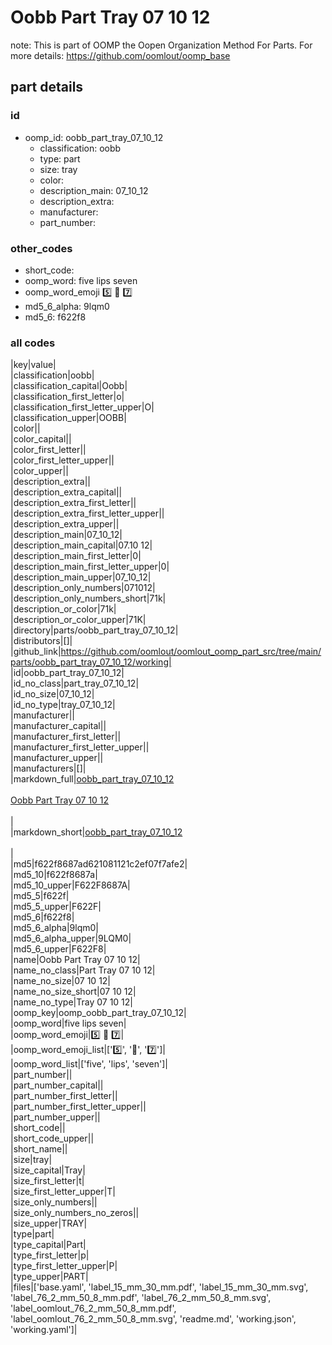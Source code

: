 # Oobb Part Tray 07 10 12  

note: This is part of OOMP the Oopen Organization Method For Parts. For more details: https://github.com/oomlout/oomp_base

##  part details





### id
* oomp_id: oobb_part_tray_07_10_12
  * classification: oobb
  * type: part
  * size: tray
  * color: 
  * description_main: 07_10_12
  * description_extra: 
  * manufacturer: 
  * part_number: 

### other_codes
* short_code: 
* oomp_word: five lips seven
* oomp_word_emoji :five: :lips: :seven:
* md5_6_alpha: 9lqm0
* md5_6: f622f8

### all codes 
|key|value|  
|classification|oobb|  
|classification_capital|Oobb|  
|classification_first_letter|o|  
|classification_first_letter_upper|O|  
|classification_upper|OOBB|  
|color||  
|color_capital||  
|color_first_letter||  
|color_first_letter_upper||  
|color_upper||  
|description_extra||  
|description_extra_capital||  
|description_extra_first_letter||  
|description_extra_first_letter_upper||  
|description_extra_upper||  
|description_main|07_10_12|  
|description_main_capital|07.10 12|  
|description_main_first_letter|0|  
|description_main_first_letter_upper|0|  
|description_main_upper|07_10_12|  
|description_only_numbers|071012|  
|description_only_numbers_short|71k|  
|description_or_color|71k|  
|description_or_color_upper|71K|  
|directory|parts/oobb_part_tray_07_10_12|  
|distributors|[]|  
|github_link|https://github.com/oomlout/oomlout_oomp_part_src/tree/main/parts/oobb_part_tray_07_10_12/working|  
|id|oobb_part_tray_07_10_12|  
|id_no_class|part_tray_07_10_12|  
|id_no_size|07_10_12|  
|id_no_type|tray_07_10_12|  
|manufacturer||  
|manufacturer_capital||  
|manufacturer_first_letter||  
|manufacturer_first_letter_upper||  
|manufacturer_upper||  
|manufacturers|[]|  
|markdown_full|[oobb_part_tray_07_10_12](https://github.com/oomlout/oomlout_oomp_part_src/tree/main/parts/oobb_part_tray_07_10_12/working)<br>[](https://github.com/oomlout/oomlout_oomp_part_src/tree/main/parts/oobb_part_tray_07_10_12/working)<br>[Oobb Part Tray 07 10 12](https://github.com/oomlout/oomlout_oomp_part_src/tree/main/parts/oobb_part_tray_07_10_12/working)<br><br>|  
|markdown_short|[oobb_part_tray_07_10_12](https://github.com/oomlout/oomlout_oomp_part_src/tree/main/parts/oobb_part_tray_07_10_12/working)<br><br>|  
|md5|f622f8687ad621081121c2ef07f7afe2|  
|md5_10|f622f8687a|  
|md5_10_upper|F622F8687A|  
|md5_5|f622f|  
|md5_5_upper|F622F|  
|md5_6|f622f8|  
|md5_6_alpha|9lqm0|  
|md5_6_alpha_upper|9LQM0|  
|md5_6_upper|F622F8|  
|name|Oobb Part Tray 07 10 12|  
|name_no_class|Part Tray 07 10 12|  
|name_no_size|07 10 12|  
|name_no_size_short|07 10 12|  
|name_no_type|Tray 07 10 12|  
|oomp_key|oomp_oobb_part_tray_07_10_12|  
|oomp_word|five lips seven|  
|oomp_word_emoji|:five: :lips: :seven:|  
|oomp_word_emoji_list|[':five:', ':lips:', ':seven:']|  
|oomp_word_list|['five', 'lips', 'seven']|  
|part_number||  
|part_number_capital||  
|part_number_first_letter||  
|part_number_first_letter_upper||  
|part_number_upper||  
|short_code||  
|short_code_upper||  
|short_name||  
|size|tray|  
|size_capital|Tray|  
|size_first_letter|t|  
|size_first_letter_upper|T|  
|size_only_numbers||  
|size_only_numbers_no_zeros||  
|size_upper|TRAY|  
|type|part|  
|type_capital|Part|  
|type_first_letter|p|  
|type_first_letter_upper|P|  
|type_upper|PART|  
|files|['base.yaml', 'label_15_mm_30_mm.pdf', 'label_15_mm_30_mm.svg', 'label_76_2_mm_50_8_mm.pdf', 'label_76_2_mm_50_8_mm.svg', 'label_oomlout_76_2_mm_50_8_mm.pdf', 'label_oomlout_76_2_mm_50_8_mm.svg', 'readme.md', 'working.json', 'working.yaml']|  
